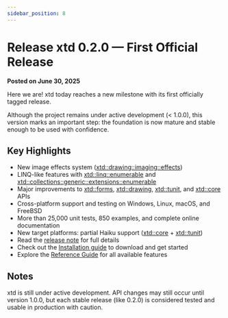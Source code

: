 ```yaml
---
sidebar_position: 8
---
```


# Release xtd 0.2.0 — First Official Release

**Posted on June 30, 2025**

Here we are! xtd today reaches a new milestone with its first officially tagged release.

Although the project remains under active development (< 1.0.0), this version marks an important step:
the foundation is now mature and stable enough to be used with confidence.

## Key Highlights

*	New image effects system ([xtd::drawing::imaging::effects](https://gammasoft71.github.io/xtd/reference_guides/v0.2.0/image_effects_page.html))
*	LINQ-like features with [xtd::linq::enumerable](https://gammasoft71.github.io/xtd/reference_guides/v0.2.0/classxtd_1_1linq_1_1enumerable.html) and [xtd::collections::generic::extensions::enumerable](https://gammasoft71.github.io/xtd/reference_guides/v0.2.0/classxtd_1_1collections_1_1generic_1_1extensions_1_1enumerable.html)
*	Major improvements to [xtd::forms](https://gammasoft71.github.io/xtd/reference_guides/v0.2.0/group__xtd__forms.html), [xtd::drawing](https://gammasoft71.github.io/xtd/reference_guides/v0.2.0/group__xtd__drawing.html), [xtd::tunit](https://gammasoft71.github.io/xtd/reference_guides/v0.2.0/group__xtd__tunit.html), and [xtd::core](https://gammasoft71.github.io/xtd/reference_guides/v0.2.0/group__xtd__core.html) APIs
*	Cross-platform support and testing on Windows, Linux, macOS, and FreeBSD
*	More than 25,000 unit tests, 850 examples, and complete online documentation
*	New target platforms: partial Haiku support ([xtd::core](https://gammasoft71.github.io/xtd/reference_guides/v0.2.0/group__xtd__core.html) + [xtd::tunit](https://gammasoft71.github.io/xtd/reference_guides/v0.2.0/group__xtd__tunit.html))
*	Read the [release note](documentation/release_notes/v0.2.0_release_note.md) for full details
*	Check out the [Installation guide](downloads.md) to download and get started
*	Explore the [Reference Guide](https://gammasoft71.github.io/xtd/reference_guides/v0.2.0/index.html) for all available features

## Notes

xtd is still under active development.
API changes may still occur until version 1.0.0, but each stable release (like 0.2.0) is considered tested and usable in production with caution.
